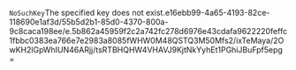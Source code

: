 <?xml version="1.0" encoding="UTF-8"?>
<Error><Code>NoSuchKey</Code><Message>The specified key does not exist.</Message><Key>e16ebb99-4a65-4193-82ce-118690e1af3d/55b5d2b1-85d0-4370-800a-9c8caca198ee/e.5b862a45959f2c2a742fc278d6976e43cdafa9622220feffc1fbbc0383ea766e7e2983a8085f</Key><RequestId>WHW0M48QSTQ3M50M</RequestId><HostId>fs2/ixTeMaya/2OwKH2lGpWhIUN46ARjj/tsRTBHQHW4VHAVJ9KjtNkYyhEt1PGhiJBuFpf5epg=</HostId></Error>